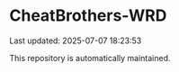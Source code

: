 # CheatBrothers-WRD

Last updated: 2025-07-07 18:23:53

This repository is automatically maintained.
